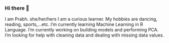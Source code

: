 ### Hi there 👋

I am Prabh.
she/her/hers
I am a curious learner.
My hobbies are dancing, reading, sports,...etc.
I’m currently learning Machine Learning in R Language.
I’m currently working on building models and performing PCA.
I’m looking for help with cleaning data and dealing with missing data values.
